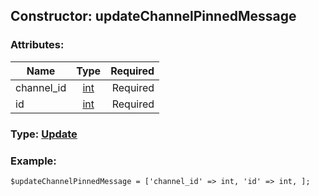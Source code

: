 ## Constructor: updateChannelPinnedMessage  

### Attributes:

| Name     |    Type       | Required |
|----------|:-------------:|---------:|
|channel\_id|[int](../types/int.md) | Required|
|id|[int](../types/int.md) | Required|


### Type: [Update](../types/Update.md)

### Example:


```
$updateChannelPinnedMessage = ['channel_id' => int, 'id' => int, ];
```